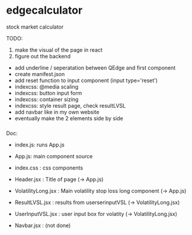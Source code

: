 # edgecalculator
stock market calculator


TODO:
1) make the visual of the page in react
2) figure out the backend 

- add underline / seperatation between QEdge and first component
- create manifest.json 
- add reset function to input component (input type='reset')
- indexcss: @media scaling
- indexcss: button input form
- indexcss: container sizing
- indexcss: style result page, check resultLVSL
- add navbar like in my own website
- eventually make the 2 elements side by side

###
Doc:

- index.js: runs App.js
- App.js: main component source
- index.css : css components
- Header.jsx : Title of page (-> App.js)
- VolatilityLong.jsx : Main volatility stop loss long component (-> App.js)
- ResultLVSL.jsx : results from userserinputVSL (-> VolatilityLong.jsx)
- UserInputVSL.jsx : user input box for volatity (-> VolatilityLong.jsx)

- Navbar.jsx : (not done)